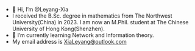 - 👋 Hi, I’m @Leyang-Xia
- I received the B.Sc. degree in mathematics from The Northwest University(China) in 2023. I am now an M.Phil. student at The Chinese University of Hong Kong(Shenzhen).
- 🌱 I’m currently learning Network and Information theory.
- My email address is XiaLeyang@outlook.com

<!---
Leyang-Xia/Leyang-Xia is a ✨ special ✨ repository because its `README.md` (this file) appears on your GitHub profile.
You can click the Preview link to take a look at your changes.
--->
